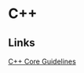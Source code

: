 # C++

## Links

[C++ Core Guidelines](http://isocpp.github.io/CppCoreGuidelines/CppCoreGuidelines)
